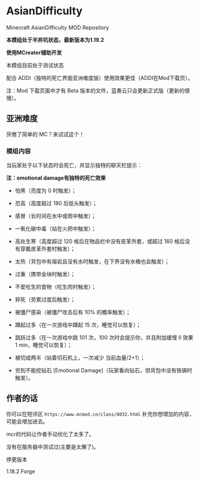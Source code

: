 # AsianDifficulty
Minecraft AsianDifficulty MOD Repository

**本模组处于半弃坑状态，最新版本为1.19.2**

**使用MCreater辅助开发**

本模组目前处于测试状态

配合 ADDI（独特的死亡界面亚洲难度版）使用效果更佳（ADDI在Mod下载页）。

注：Mod 下载页面中才有 Beta 版本的文件，蓝奏云只会更新正式版（更新的很慢）。

## 亚洲难度

厌倦了简单的 MC？来试试这个！

### 模组内容

当玩家处于以下状态时会死亡，并显示独特的聊天栏提示：

**注：emotional damage有独特的死亡效果**

- 怕黑（亮度为 0 时触发）；

- 恐高（高度超过 180 后低头触发）；

- 感冒（长时间在水中或雨中触发）；

- 一氧化碳中毒（站在火把中触发）；

- 高处生寒（高度超过 120 格后在物品栏中没有皮革外套，或超过 160 格后没有穿戴皮革外套时触发）；

- 太热（背包中有熔岩且没有水时触发，在下界没有水桶也会触发）；

- 过重（携带金块时触发）；

- 不爱吃生的食物（吃生肉时触发）；

- 猝死（劳累过度后触发）；

- 被僵尸感染（被僵尸攻击后有 10% 的概率触发）；

- 蹲起过多（在一次游戏中蹲起 15 次，睡觉可以恢复）；

- 跳跃过多（在一次游戏中跳 101 次，100 次时会提示你，并且附加缓慢 II 效果 1 min，睡觉可以恢复）；

- 被切成两半（站着切石机上，一次减少 当前血量/2+1）；

- 穷到不能挖钻石 [Emotional Damage]（玩家看向钻石，但背包中没有铁镐时触发）。

## 作者的话

你可以在短评区 `https://www.mcmod.cn/class/8032.html` 补充你想增加的内容，可能会增加进去。

mcr的代码让作者手动优化了太多了。

没有在服务器中测试过(主要是太懒了)。



停更版本

1.18.2 Forge

